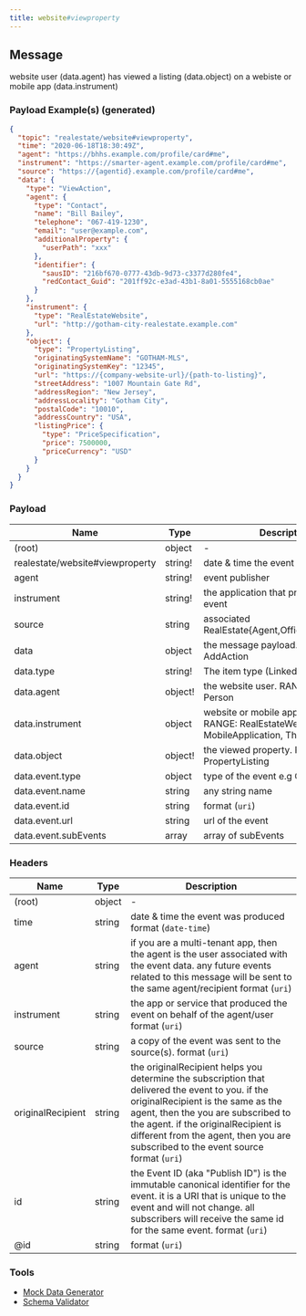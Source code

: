 ```yaml
---
title: website#viewproperty
---
```


## Message

website user (data.agent) has viewed a listing (data.object) on a webiste or mobile app (data.instrument)

### Payload Example(s) (generated)

```json
{
  "topic": "realestate/website#viewproperty",
  "time": "2020-06-18T18:30:49Z",
  "agent": "https://bhhs.example.com/profile/card#me",
  "instrument": "https://smarter-agent.example.com/profile/card#me",
  "source": "https://{agentid}.example.com/profile/card#me",
  "data": {
    "type": "ViewAction",
    "agent": {
      "type": "Contact",
      "name": "Bill Bailey",
      "telephone": "067-419-1230",
      "email": "user@example.com",
      "additionalProperty": {
        "userPath": "xxx"
      },
      "identifier": {
        "sausID": "216bf670-0777-43db-9d73-c3377d280fe4",
        "redContact_Guid": "201ff92c-e3ad-43b1-8a01-5555168cb0ae"
      }
    },
    "instrument": {
      "type": "RealEstateWebsite",
      "url": "http://gotham-city-realestate.example.com"
    },
    "object": {
      "type": "PropertyListing",
      "originatingSystemName": "GOTHAM-MLS",
      "originatingSystemKey": "12345",
      "url": "https://{company-website-url}/{path-to-listing}",
      "streetAddress": "1007 Mountain Gate Rd",
      "addressRegion": "New Jersey",
      "addressLocality": "Gotham City",
      "postalCode": "10010",
      "addressCountry": "USA",
      "listingPrice": {
        "type": "PriceSpecification",
        "price": 7500000,
        "priceCurrency": "USD"
      }
    }
  }
}
```

### Payload

| Name                            | Type               | Description                                                                       |
| ------------------------------- | ------------------ | --------------------------------------------------------------------------------- |
| (root)                          | object             | -                                                                                 |
| realestate/website#viewproperty | string<date-time>! | date & time the event was produced                                                |
| agent                           | string<uri>!       | event publisher                                                                   |
| instrument                      | string<uri>!       | the application that produced the event                                           |
| source                          | string<uri>        | associated RealEstate{Agent,Office,Organization}                                  |
| data                            | object             | the message payload. RANGE: AddAction                                             |
| data.type                       | string!            | The item type (Linked-Data @type)                                                 |
| data.agent                      | object!            | the website user. RANGE: Contact, Person                                          |
| data.instrument                 | object             | website or mobile application. RANGE: RealEstateWebsite, MobileApplication, Thing |
| data.object                     | object!            | the viewed property. RANGE: PropertyListing                                       |
| data.event.type                 | object             | type of the event e.g Campaign                                                    |
| data.event.name                 | string             | any string name                                                                   |
| data.event.id                   | string             | format (`uri`)                                                                    |
| data.event.url                  | string             | url of the event                                                                  |
| data.event.subEvents            | array              | array of subEvents                                                                |

### Headers

| Name              | Type   | Description                                                                                                                                                                                                                                                                                               |
| ----------------- | ------ | --------------------------------------------------------------------------------------------------------------------------------------------------------------------------------------------------------------------------------------------------------------------------------------------------------- |
| (root)            | object | -                                                                                                                                                                                                                                                                                                         |
| time              | string | date & time the event was produced format (`date-time`)                                                                                                                                                                                                                                                   |
| agent             | string | if you are a multi-tenant app, then the agent is the user associated with the event data. any future events related to this message will be sent to the same agent/recipient format (`uri`)                                                                                                               |
| instrument        | string | the app or service that produced the event on behalf of the agent/user format (`uri`)                                                                                                                                                                                                                     |
| source            | string | a copy of the event was sent to the source(s). format (`uri`)                                                                                                                                                                                                                                             |
| originalRecipient | string | the originalRecipient helps you determine the subscription that delivered the event to you. if the originalRecipient is the same as the agent, then the you are subscribed to the agent. if the originalRecipient is different from the agent, then you are subscribed to the event source format (`uri`) |
| id                | string | the Event ID (aka "Publish ID") is the immutable canonical identifier for the event. it is a URI that is unique to the event and will not change. all subscribers will receive the same id for the same event. format (`uri`)                                                                             |
| @id               | string | format (`uri`)                                                                                                                                                                                                                                                                                            |

### Tools

- [Mock Data Generator](/tools/mock-data-generator)
- [Schema Validator](/tools/validate)
